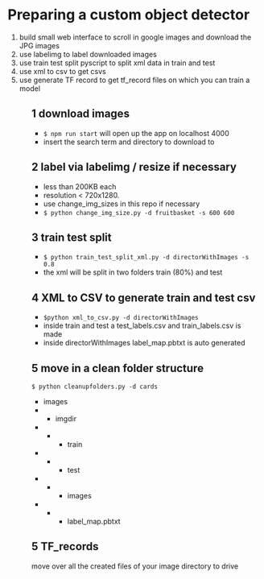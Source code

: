 # Preparing a custom object detector

<ol>
<li> build small web interface to scroll in google images and download the JPG images</li>
<li> use labelimg to label downloaded images</li>
<li> use train test split pyscript to split xml data in
train and test</li>
<li> use xml to csv to get csvs</li>
<li> use generate TF record to get tf_record files on which you can train a model</li>
<ol>

## 1 download images

- `$ npm run start` will open up the app on localhost 4000
- insert the search term and directory to download to

## 2 label via labelimg / resize if necessary

- less than 200KB each
- resolution < 720x1280.
- use change_img_sizes in this repo if necessary
- `$ python change_img_size.py -d fruitbasket -s 600 600`

## 3 train test split

- `$ python train_test_split_xml.py -d directorWithImages -s 0.8`
- the xml will be split in two folders train (80%) and test

## 4 XML to CSV to generate train and test csv

- `$python xml_to_csv.py -d directorWithImages`
- inside train and test a test_labels.csv and train_labels.csv is made
- inside directorWithImages label_map.pbtxt is auto generated

## 5 move in a clean folder structure

`$ python cleanupfolders.py -d cards`

- images
- - imgdir
- - - train
- - - test
- - - images
- - - label_map.pbtxt

## 5 TF_records

move over all the created files of your image directory to drive
